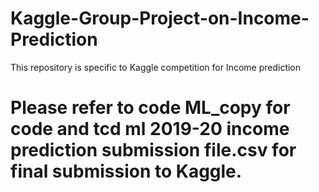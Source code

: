 # Kaggle-Group-Project-on-Income-Prediction
This repository is specific to Kaggle competition for Income prediction


# Please refer to code ML_copy for code and tcd ml 2019-20 income prediction submission file.csv for final submission to Kaggle.
